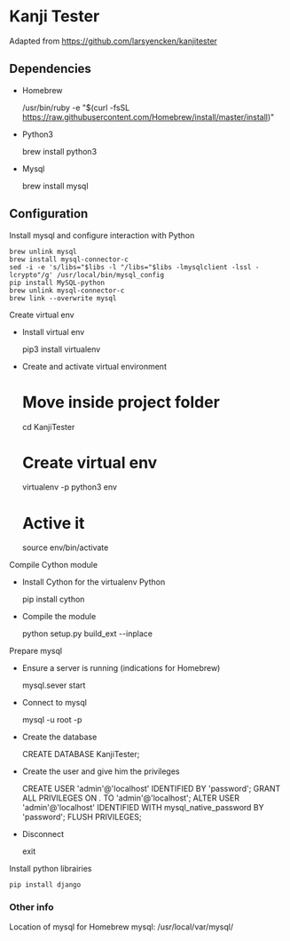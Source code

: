 # Kanji Tester

Adapted from https://github.com/larsyencken/kanjitester

## Dependencies


* Homebrew

    
    /usr/bin/ruby -e "$(curl -fsSL https://raw.githubusercontent.com/Homebrew/install/master/install)"

* Python3
    
    
    brew install python3

* Mysql
    
    
    brew install mysql
      
## Configuration

Install mysql and configure interaction with Python

    brew unlink mysql
    brew install mysql-connector-c
    sed -i -e 's/libs="$libs -l "/libs="$libs -lmysqlclient -lssl -lcrypto"/g' /usr/local/bin/mysql_config
    pip install MySQL-python
    brew unlink mysql-connector-c
    brew link --overwrite mysql
    

Create virtual env


* Install virtual env


    pip3 install virtualenv





* Create and activate virtual environment
    
    
    # Move inside project folder
    cd KanjiTester    
    # Create virtual env
    virtualenv -p python3 env 
    # Active it
    source env/bin/activate
        

Compile Cython module

* Install Cython for the virtualenv Python
    
    
    pip install cython
    

* Compile the module


    python setup.py build_ext --inplace



Prepare mysql


* Ensure a server is running (indications for Homebrew)

    
    mysql.sever start

* Connect to mysql
    
    
    mysql -u root -p

* Create the database 
   
    
    CREATE DATABASE KanjiTester;

* Create the user and give him the privileges


    CREATE USER 'admin'@'localhost' IDENTIFIED BY 'password';
    GRANT ALL PRIVILEGES ON *.* TO 'admin'@'localhost';
    ALTER USER 'admin'@'localhost' IDENTIFIED WITH mysql_native_password BY 'password';
    FLUSH PRIVILEGES;
    
* Disconnect


    exit
    
    
Install python librairies


    pip install django

### Other info

Location of mysql for Homebrew mysql: /usr/local/var/mysql/